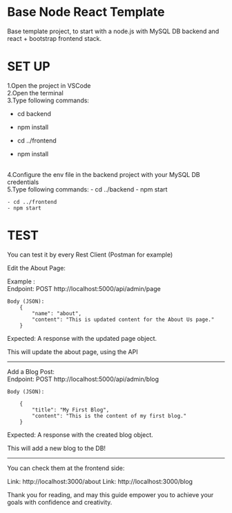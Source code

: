 # Base Node React Template
Base template project, to start with a node.js with MySQL DB backend and react + bootstrap frontend stack.

# SET UP
1.Open the project in VSCode
<br />
2.Open the terminal
<br />
3.Type following commands:
  - cd backend
  - npm install

  - cd ../frontend
  - npm install
<br />
4.Configure the env file in the backend project with your MySQL DB credentials
<br />
5.Type following commands:
	- cd ../backend
	- npm start
	
	- cd ../frontend
	- npm start
	
# TEST

You can test it by every Rest Client (Postman for example)

Edit the About Page:

Example : 
<br />
	Endpoint: POST http://localhost:5000/api/admin/page
	
	Body (JSON):
		{
			"name": "about",
			"content": "This is updated content for the About Us page."
		}
		
Expected: A response with the updated page object.

This will update the about page, using the API

------------------------------------------------------------------------------

Add a Blog Post:
<br />
	Endpoint: POST http://localhost:5000/api/admin/blog
 
	Body (JSON):

		{
			"title": "My First Blog",
			"content": "This is the content of my first blog."
		}
		
Expected: A response with the created blog object.

This will add a new blog to the DB!

------------------------------------------------------------------------------

You can check them at the frontend side:

Link: http://localhost:3000/about
Link: http://localhost:3000/blog



Thank you for reading, and may this guide empower you to achieve your goals with confidence and creativity.
